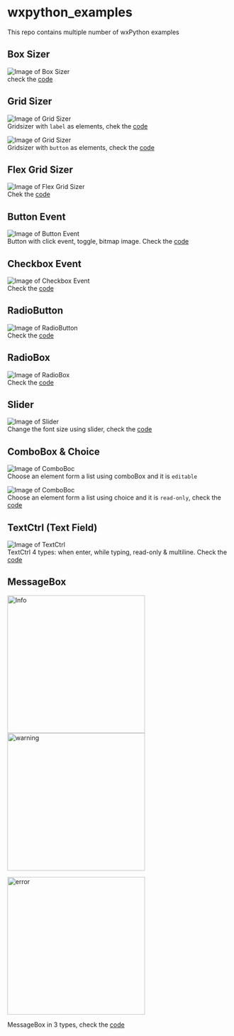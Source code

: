# wxpython_examples
This repo contains multiple number of wxPython examples

## Box Sizer 
![Image of Box Sizer](./screenshots/boxsizer.PNG)  
check the [code](https://github.com/tm-sanjay/wxpython_examples/blob/f05ef1e9451f21a5fc4da00003ddb926963e1ac6/main.py#L10-L27)  

## Grid Sizer
![Image of Grid Sizer](./screenshots/gridsizer.PNG)  
Gridsizer with `label` as elements, chek the [code](https://github.com/tm-sanjay/wxpython_examples/blob/f05ef1e9451f21a5fc4da00003ddb926963e1ac6/main.py#L37-L44)

![Image of Grid Sizer](./screenshots/gridsizer1.PNG)  
Gridsizer with `button` as elements, check the [code](https://github.com/tm-sanjay/wxpython_examples/blob/f05ef1e9451f21a5fc4da00003ddb926963e1ac6/main.py#L46-L49)

## Flex Grid Sizer
![Image of Flex Grid Sizer](./screenshots/flexgridsizer.PNG)  
Chek the [code](https://github.com/tm-sanjay/wxpython_examples/blob/8bc91057fffd0aee2f98995833927cdd1512f994/main.py#L52-L75)

## Button Event
![Image of Button Event](./screenshots/button_event.PNG)  
Button with click event, toggle, bitmap image. Check the [code](https://github.com/tm-sanjay/wxpython_examples/blob/273e2a55d8ed96001d5521890d6603fecac8985a/main.py#L55-L92)

## Checkbox Event
![Image of Checkbox Event](./screenshots/checkbox.PNG)  
Check the [code](https://github.com/tm-sanjay/wxpython_examples/blob/9612b2576a952aeb5ca3b8c2aeb4e9fe54d1d9c6/main.py#L101-L132)

## RadioButton
![Image of RadioButton](./screenshots/radiobutton.PNG)  
Check the [code](https://github.com/tm-sanjay/wxpython_examples/blob/79d9db7218733c1bec6f9425ce7d381501b058a3/main.py#L135-L155)

## RadioBox
![Image of RadioBox](./screenshots/radiobox.PNG)  
Check the [code](https://github.com/tm-sanjay/wxpython_examples/blob/79d9db7218733c1bec6f9425ce7d381501b058a3/main.py#L158-L169)

## Slider
![Image of Slider](./screenshots/slider.PNG)  
Change the font size using slider, check the [code](https://github.com/tm-sanjay/wxpython_examples/blob/79d9db7218733c1bec6f9425ce7d381501b058a3/main.py#L172-L187)

## ComboBox & Choice
![Image of ComboBoc](./screenshots/combobox.PNG)  
Choose an element form a list using comboBox and it is `editable`  

![Image of ComboBoc](./screenshots/choice.PNG)  
Choose an element form a list using choice and it is `read-only`, check the [code](https://github.com/tm-sanjay/wxpython_examples/blob/79d9db7218733c1bec6f9425ce7d381501b058a3/main.py#L189-L213)

## TextCtrl (Text Field)
![Image of TextCtrl](./screenshots/textctrl.PNG)  
TextCtrl 4 types: when enter, while typing, read-only & multiline. Check the [code](https://github.com/tm-sanjay/wxpython_examples/blob/79d9db7218733c1bec6f9425ce7d381501b058a3/main.py#L215-L240)  

## MessageBox 
<p float="left">
<img src="./screenshots/messagebox1.PNG" alt="Info" width="310">
<img src="./screenshots/messagebox2.PNG" alt="warning"  width="310">
</p>
<img src="./screenshots/messagebox3.PNG" alt="error" width="310">  

MessageBox in 3 types, check the [code](https://github.com/tm-sanjay/wxpython_examples/blob/8bc91057fffd0aee2f98995833927cdd1512f994/main.py#L267-L288)

